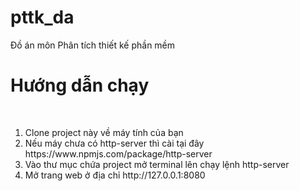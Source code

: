 # pttk_da
Đồ án môn Phân tích thiết kế phần mềm
# Hướng dẫn chạy
<br>
<ol><li>Clone project này về máy tính của bạn
<li>Nếu máy chưa có http-server thì cài tại đây <a>https://www.npmjs.com/package/http-server</a>
<li> Vào thư mục chứa project mở terminal lên chạy lệnh http-server
<li>Mở trang web ở địa chỉ <a>http://127.0.0.1:8080 